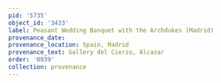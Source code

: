 ```yaml
---
pid: '5735'
object_id: '3433'
label: Peasant Wedding Banquet with the Archdukes (Madrid)
provenance_date:
provenance_location: Spain, Madrid
provenance_text: Gallery del Cierzo, Alcazar
order: '0939'
collection: provenance
---
```

